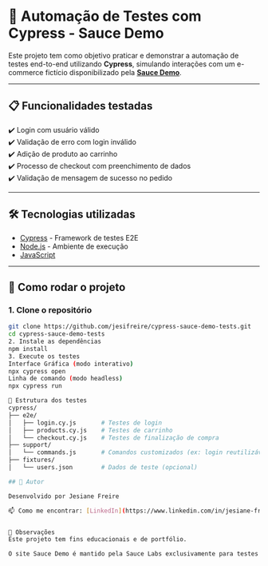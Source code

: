 # 🧪 Automação de Testes com Cypress - Sauce Demo

Este projeto tem como objetivo praticar e demonstrar a automação de testes end-to-end utilizando **Cypress**, simulando interações com um e-commerce fictício disponibilizado pela **[Sauce Demo](https://www.saucedemo.com/)**.

---

## 📋 Funcionalidades testadas

✔️ Login com usuário válido  
✔️ Validação de erro com login inválido  
✔️ Adição de produto ao carrinho  
✔️ Processo de checkout com preenchimento de dados  
✔️ Validação de mensagem de sucesso no pedido

---

## 🛠️ Tecnologias utilizadas

- [Cypress](https://www.cypress.io/) - Framework de testes E2E
- [Node.js](https://nodejs.org/) - Ambiente de execução
- [JavaScript](https://developer.mozilla.org/pt-BR/docs/Web/JavaScript)

---

## 🚀 Como rodar o projeto

### 1. Clone o repositório
```bash
git clone https://github.com/jesifreire/cypress-sauce-demo-tests.git
cd cypress-sauce-demo-tests
2. Instale as dependências
npm install
3. Execute os testes
Interface Gráfica (modo interativo)
npx cypress open
Linha de comando (modo headless)
npx cypress run

📂 Estrutura dos testes
cypress/
├── e2e/
│   ├── login.cy.js       # Testes de login
│   ├── products.cy.js    # Testes de carrinho
│   └── checkout.cy.js    # Testes de finalização de compra
├── support/
│   └── commands.js       # Comandos customizados (ex: login reutilizável)
├── fixtures/
│   └── users.json        # Dados de teste (opcional)

## 👤 Autor

Desenvolvido por Jesiane Freire

📫 Como me encontrar: [LinkedIn](https://www.linkedin.com/in/jesiane-freire/)


📌 Observações
Este projeto tem fins educacionais e de portfólio.

O site Sauce Demo é mantido pela Sauce Labs exclusivamente para testes de automação.



